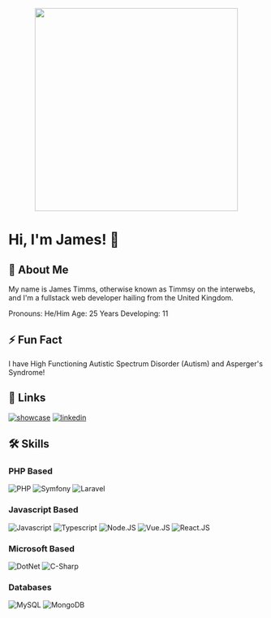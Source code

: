 <p align="center">
<img src="https://i.imgur.com/ybzwr2w.png " width="400">
</p>

# Hi, I'm James! 👋


## 🚀 About Me
My name is James Timms, otherwise known as Timmsy on the interwebs, and I'm a fullstack web developer hailing from the United Kingdom.

Pronouns: He/Him
Age: 25
Years Developing: 11


## ⚡️ Fun Fact
I have High Functioning Autistic Spectrum Disorder (Autism) and Asperger's Syndrome!


## 🔗 Links
[![showcase](https://img.shields.io/badge/my_showcase_projects-000?style=for-the-badge&logo=github&logoColor=white)](https://github.com/stars/Timmsy1998/lists/showcase-projects/)
[![linkedin](https://img.shields.io/badge/linkedin-0A66C2?style=for-the-badge&logo=linkedin&logoColor=white)](https://www.linkedin.com/in/techytimms/)


## 🛠 Skills
### PHP Based
![PHP](https://img.shields.io/badge/PHP-777BB4?style=for-the-badge&logo=php&logoColor=white)
![Symfony](https://img.shields.io/badge/Symfony-%2300843e.svg?style=for-the-badge&logo=symfony&logoColor=white)
![Laravel](https://img.shields.io/badge/Laravel-FF2D20?style=for-the-badge&logo=laravel&logoColor=white)

### Javascript Based
![Javascript](https://img.shields.io/badge/JavaScript-323330?style=for-the-badge&logo=javascript&logoColor=F7DF1E)
![Typescript](https://img.shields.io/badge/TypeScript-007ACC?style=for-the-badge&logo=typescript&logoColor=white)
![Node.JS](https://img.shields.io/badge/Node.js-43853D?style=for-the-badge&logo=node.js&logoColor=white)
![Vue.JS](https://img.shields.io/badge/Vue.js-35495E?style=for-the-badge&logo=vue.js&logoColor=4FC08D)
![React.JS](https://img.shields.io/badge/React-20232A?style=for-the-badge&logo=react&logoColor=61DAFB)

### Microsoft Based
![DotNet](https://img.shields.io/badge/.NET-5C2D91?style=for-the-badge&logo=.net&logoColor=white)
![C-Sharp](https://img.shields.io/badge/C%23-239120?style=for-the-badge&logo=c-sharp&logoColor=white)

### Databases
![MySQL](https://img.shields.io/badge/MySQL-005C84?style=for-the-badge&logo=mysql&logoColor=white)
![MongoDB](https://img.shields.io/badge/MongoDB-4EA94B?style=for-the-badge&logo=mongodb&logoColor=white)




